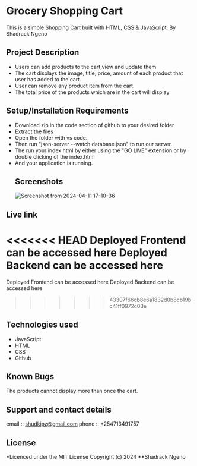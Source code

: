 
# Grocery Shopping Cart

This is a simple Shopping Cart built with HTML, CSS & JavaScript.
By Shadrack Ngeno

## Project Description
- Users can add products to the cart,view and update them
- The cart displays the image, title, price, amount of each product that user has added to the cart.
- User can remove any product item from the cart.
- The total price of the products which are in the cart will display
## Setup/Installation Requirements
- Download zip in the code section of github to your desired folder
- Extract the files
- Open the folder with vs code.
- Then run "json-server --watch database.json" to run our server.
- The run your index.html by either using the "GO LIVE" extension or by double clicking of the index.html
- And your application is running.
  ## Screenshots
  ![Screenshot from 2024-04-11 17-10-36](https://github.com/shadrack-star/project-shopping-cart/assets/58778974/03f65bc1-c136-43e6-b68d-8afcfebfb070)

## Live link
<<<<<<< HEAD
Deployed Frontend can be accessed here
Deployed Backend can be accessed here
=======
Deployed Frontend can be accessed here 
Deployed Backend can be accessed here 
>>>>>>> 43307f66cb8e6a1832d0b8cb19bc41ff0972c03e

## Technologies used
- JavaScript
- HTML
- CSS
- Github


## Known Bugs
The products cannot display more than once the cart.

## Support and contact details
email :: shudkipz@gmail.com
phone :: +254713491757
## License
*Licenced under the MIT License Copyright (c) 2024 **Shadrack Ngeno
